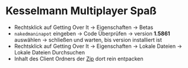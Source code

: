 # Kesselmann Multiplayer Spaß

- Rechtsklick auf Getting Over It -> Eigenschaften -> Betas
- `nakedmaninapot` eingeben -> Code Überprüfen -> version **1.5861** auswählen -> schließen und warten, bis version installiert ist
- Rechtsklick auf Getting Over It -> Eigenschaften -> Lokale Dateien -> Lokale Dateien Durchsuchen
- Inhalt des Client Ordners der [Zip](https://git.tilera.org/api/packages/tilera/generic/goimp-client/0.6.2/goimp-client-0.6.2.zip) dort rein entpacken